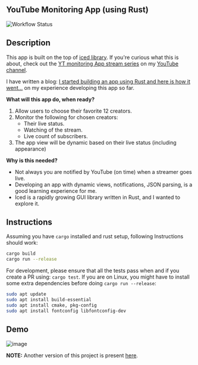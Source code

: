 ## YouTube Monitoring App (using Rust)

![Workflow Status](https://github.com/krshrimali/YouTube-Monitoring-App-Rust-Iced/actions/workflows/build-yt-monitor.yml/badge.svg)

## Description

This app is built on the top of [iced library](https://github.com/iced-rs/iced). If you're curious what this is about, check out the [YT monitoring App stream series](https://www.youtube.com/playlist?list=PLfjzHJeA53gS-RyxHcpNdf85Q4tR_ZJ6_) on my [YouTube channel](https://youtube.com/c/kushashwaraviShrimali).

I have written a blog: [I started building an app using Rust and here is how it went…](https://krshrimali.github.io/posts/2022/12/i-started-building-an-app-using-rust-and-here-is-how-it-went.../) on my experience developing this app so far.

**What will this app do, when ready?**

1. Allow users to choose their favorite 12 creators.
2. Monitor the following for chosen creators:
    * Their live status.
    * Watching of the stream.
    * Live count of subscribers.
3. The app view will be dynamic based on their live status (including appearance)

**Why is this needed?**

* Not always you are notified by YouTube (on time) when a streamer goes live.
* Developing an app with dynamic views, notifications, JSON parsing, is a good learning experience for me.
* Iced is a rapidly growing GUI library written in Rust, and I wanted to explore it.

## Instructions

Assuming you have `cargo` installed and rust setup, following Instructions should work:

```bash
cargo build
cargo run --release
```

For development, please ensure that all the tests pass when and if you create a PR using: `cargo test`. If you are on Linux, you might have to install some extra dependencies before doing `cargo run --release`:

```bash
sudo apt update
sudo apt install build-essential
sudo apt install cmake, pkg-config
sudo apt install fontconfig libfontconfig-dev
```

## Demo

![image](https://user-images.githubusercontent.com/19997320/206906945-a6df5f53-8db7-4680-9e19-5f7cccea7736.png)

**NOTE:** Another version of this project is present [here](https://github.com/krshrimali/youtuber-monitoring-app).
